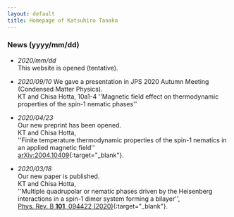 ```yaml
---
layout: default
title: Homepage of Katsuhiro Tanaka
---
```


### News (yyyy/mm/dd)
- *2020/mm/dd*   
  This website is opened (tentative).   

- *2020/09/10*
  We gave a presentation in JPS 2020 Autumn Meeting (Condensed Matter Physics).   
  KT and Chisa Hotta,
  10a1-4 ''Magnetic field effect on thermodynamic properties of the spin-1 nematic phases''

- *2020/04/23*  
  Our new preprint has been opened.  
  KT and Chisa Hotta,    
  ''Finite temperature thermodynamic properties of the spin-1 nematics in an applied magnetic field''     
  [arXiv:2004.10409](http://arxiv.org/abs/2004.10409){:target="_blank"}.    

- *2020/03/18*  
  Our new paper is published.    
  KT and Chisa Hotta,   
  ''Multiple quadrupolar or nematic phases driven by the Heisenberg interactions in a spin-1 dimer system forming a bilayer'',  
  [Phys. Rev. B **101**, 094422 (2020)](https://link.aps.org/doi/10.1103/PhysRevB.101.094422){:target="_blank"}.
  
